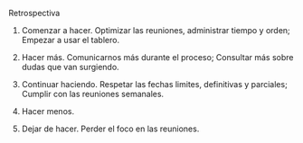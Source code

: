 Retrospectiva
1. Comenzar a hacer.
Optimizar las reuniones, administrar tiempo y orden;
Empezar a usar el tablero.
2. Hacer más.
Comunicarnos más durante el proceso;
Consultar más sobre dudas que van surgiendo.
3. Continuar haciendo.
Respetar las fechas limites, definitivas y parciales;
Cumplir con las reuniones semanales.
4. Hacer menos.


5. Dejar de hacer.
Perder el foco en las reuniones.
